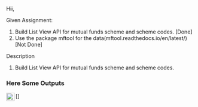 Hii,

Given Assignment: 

1. Build List View API for mutual funds scheme and scheme codes.  [Done]
2. Use the package mftool for the data(mftool.readthedocs.io/en/latest/)[Not Done]



Description

1. Build List View API for mutual funds scheme and scheme codes.

<h3>Here Some Outputs</h3> 

[<img align="left" alt="" width="22px" src="" />]
